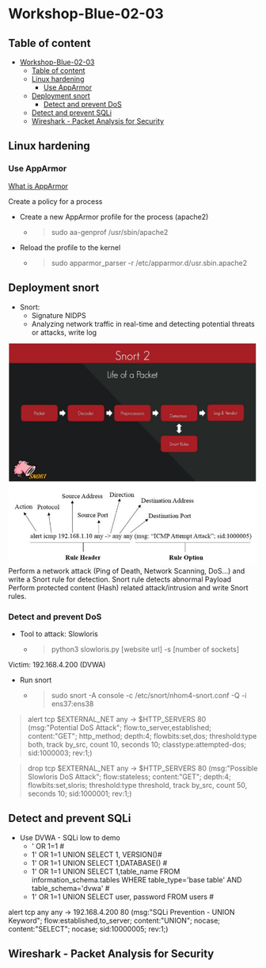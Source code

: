 # Workshop-Blue-02-03

## Table of content
- [Workshop-Blue-02-03](#workshop-blue-02-03)
  - [Table of content](#table-of-content)
  - [Linux hardening](#linux-hardening)
    - [Use AppArmor](#use-apparmor)
  - [Deployment snort](#deployment-snort)
    - [Detect and prevent DoS](#detect-and-prevent-dos)
  - [Detect and prevent SQLi](#detect-and-prevent-sqli)
  - [Wireshark - Packet Analysis for Security](#wireshark---packet-analysis-for-security)
  




## Linux hardening

### Use AppArmor
[What is AppArmor](Linux-Internal\Section-3-Advanced-System-Hardening-Techniques\Chapter-9-Implementing-Mandatory-Access-Control-with-SELinux-and-AppArmor.md)

Create a policy for a process
- Create a new AppArmor profile for the process (apache2)
  - > sudo aa-genprof /usr/sbin/apache2
- Reload the profile to the kernel
  - > sudo apparmor_parser -r /etc/apparmor.d/usr.sbin.apache2

## Deployment snort

- Snort: 
  - Signature NIDPS
  - Analyzing network traffic in real-time and detecting potential threats or attacks, write log

![](IMG/2023-04-05-08-41-49.png)
![](IMG/2023-04-05-08-42-31.png)
Perform a network attack (Ping of Death, Network Scanning, DoS...) and write a Snort rule for detection.
Snort rule detects abnormal Payload
Perform protected content (Hash) related attack/intrusion and write Snort rules.

### Detect and prevent DoS

- Tool to attack: Slowloris
  - > python3 slowloris.py [website url] -s [number of sockets]
  
Victim: 192.168.4.200 (DVWA)

- Run snort
  - > sudo snort -A console -c /etc/snort/nhom4-snort.conf -Q -i ens37:ens38
  
> alert tcp $EXTERNAL_NET any -> $HTTP_SERVERS 80 (msg:"Potential DoS Attack"; flow:to_server,established; content:"GET"; http_method; depth:4; flowbits:set,dos; threshold:type both, track by_src, count 10, seconds 10; classtype:attempted-dos; sid:1000003; rev:1;)

> drop tcp $EXTERNAL_NET any -> $HTTP_SERVERS 80 (msg:"Possible Slowloris DoS Attack"; flow:stateless; content:"GET"; depth:4; flowbits:set,sloris; threshold:type threshold, track by_src, count 50, seconds 10; sid:1000001; rev:1;)


## Detect and prevent SQLi

- Use DVWA - SQLi low to demo
  - ' OR 1=1 #
  - 1' OR 1=1 UNION SELECT 1, VERSION()#
  - 1' OR 1=1 UNION SELECT 1,DATABASE() #
  - 1' OR 1=1 UNION SELECT 1,table_name FROM  information_schema.tables WHERE table_type='base table' AND table_schema='dvwa' #
  - 1' OR 1=1 UNION SELECT user, password FROM users #

alert tcp any any -> 192.168.4.200 80 (msg:"SQLi Prevention - UNION Keyword"; flow:established,to_server; content:"UNION"; nocase; content:"SELECT"; nocase; sid:10000005; rev:1;)

## Wireshark - Packet Analysis for Security






